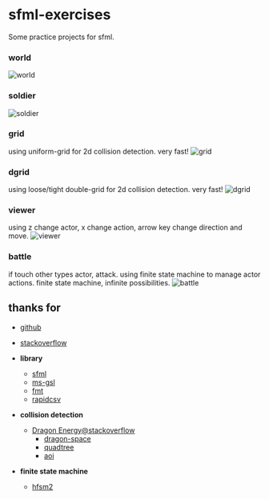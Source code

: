 # sfml-exercises
Some practice projects for sfml.


### world
![world](https://github.com/vagra/sfml-exercises/blob/bdc6b3f94abdd12c60051662a7c8c45ad473c3b9/assets/screenshots/world.jpg)

### soldier
![soldier](https://github.com/vagra/sfml-exercises/blob/1156b74a41abc0dcea627945aed1aaf264f6a0ef/assets/screenshots/soldier.png)

### grid
using uniform-grid for 2d collision detection. very fast!
![grid](https://github.com/vagra/sfml-exercises/blob/066d98090c64500652d2757c12b2ef68f0b5f312/assets/screenshots/grid.png)

### dgrid
using loose/tight double-grid for 2d collision detection. very fast!
![dgrid](https://github.com/vagra/sfml-exercises/blob/a95648ee756096fddf362886338823f8e3b9d774/assets/screenshots/dgrid.png)

### viewer
using z change actor, x change action, arrow key change direction and move.
![viewer](https://github.com/vagra/sfml-exercises/blob/1107838bcdff3457f61cadcff6c46eab549f4e21/assets/screenshots/viewer.png)

### battle
if touch other types actor, attack. using finite state machine to manage actor actions.
finite state machine, infinite possibilities.
![battle](https://github.com/vagra/sfml-exercises/blob/6e3cc0d28527e9df7e779f1be956dd7af564f639/assets/screenshots/battle.png)

## thanks for

- [github](https://github.com)
- [stackoverflow](https://stackoverflow.com)

- **library**
  - [sfml](https://github.com/SFML/SFML)
  - [ms-gsl](https://github.com/microsoft/GSL)
  - [fmt](https://github.com/fmtlib/fmt)
  - [rapidcsv](https://github.com/d99kris/rapidcsv)

- **collision detection**
  - [Dragon Energy@stackoverflow](https://stackoverflow.com/questions/41946007)
    - [dragon-space](https://github.com/terrybrash/dragon-space)
    - [quadtree](https://github.com/rangercyh/quadtree)
    - [aoi](https://github.com/Lyra-Game/aoi)

- **finite state machine**
  - [hfsm2](https://github.com/andrew-gresyk/HFSM2)